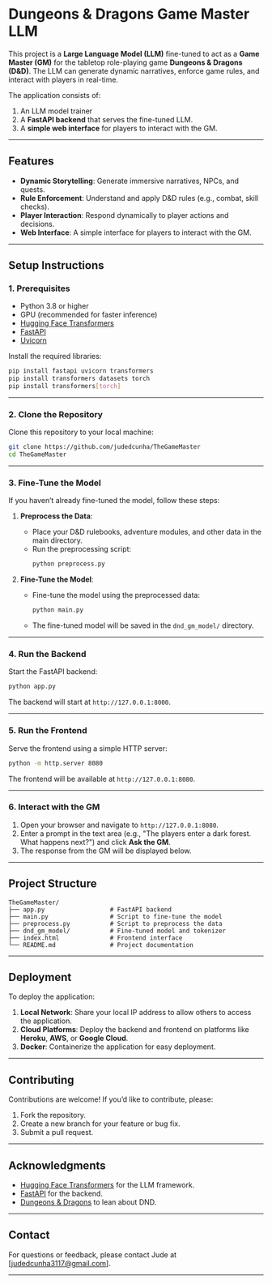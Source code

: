 
# **Dungeons & Dragons Game Master LLM**

This project is a **Large Language Model (LLM)** fine-tuned to act as a **Game Master (GM)** for the tabletop role-playing game **Dungeons & Dragons (D&D)**. The LLM can generate dynamic narratives, enforce game rules, and interact with players in real-time.

The application consists of:
1. An LLM model trainer 
2. A **FastAPI backend** that serves the fine-tuned LLM.
3. A **simple web interface** for players to interact with the GM.

---

## **Features**
- **Dynamic Storytelling**: Generate immersive narratives, NPCs, and quests.
- **Rule Enforcement**: Understand and apply D&D rules (e.g., combat, skill checks).
- **Player Interaction**: Respond dynamically to player actions and decisions.
- **Web Interface**: A simple interface for players to interact with the GM.

---

## **Setup Instructions**

### **1. Prerequisites**
- Python 3.8 or higher
- GPU (recommended for faster inference)
- [Hugging Face Transformers](https://huggingface.co/transformers/)
- [FastAPI](https://fastapi.tiangolo.com/)
- [Uvicorn](https://www.uvicorn.org/)

Install the required libraries:
```bash
pip install fastapi uvicorn transformers
pip install transformers datasets torch
pip install transformers[torch]
```

---

### **2. Clone the Repository**
Clone this repository to your local machine:
```bash
git clone https://github.com/judedcunha/TheGameMaster
cd TheGameMaster
```

---

### **3. Fine-Tune the Model**
If you haven’t already fine-tuned the model, follow these steps:

1. **Preprocess the Data**:
   - Place your D&D rulebooks, adventure modules, and other data in the main directory.
   - Run the preprocessing script:
     ```bash
     python preprocess.py
     ```

2. **Fine-Tune the Model**:
   - Fine-tune the model using the preprocessed data:
     ```bash
     python main.py
     ```
   - The fine-tuned model will be saved in the `dnd_gm_model/` directory.

---

### **4. Run the Backend**
Start the FastAPI backend:
```bash
python app.py
```

The backend will start at `http://127.0.0.1:8000`.

---

### **5. Run the Frontend**
Serve the frontend using a simple HTTP server:
```bash
python -m http.server 8080
```

The frontend will be available at `http://127.0.0.1:8080`.

---

### **6. Interact with the GM**
1. Open your browser and navigate to `http://127.0.0.1:8080`.
2. Enter a prompt in the text area (e.g., "The players enter a dark forest. What happens next?") and click **Ask the GM**.
3. The response from the GM will be displayed below.

---

## **Project Structure**
```
TheGameMaster/
├── app.py                  # FastAPI backend
├── main.py                 # Script to fine-tune the model
├── preprocess.py           # Script to preprocess the data
├── dnd_gm_model/           # Fine-tuned model and tokenizer
├── index.html              # Frontend interface
└── README.md               # Project documentation
```

---

## **Deployment**
To deploy the application:
1. **Local Network**: Share your local IP address to allow others to access the application.
2. **Cloud Platforms**: Deploy the backend and frontend on platforms like **Heroku**, **AWS**, or **Google Cloud**.
3. **Docker**: Containerize the application for easy deployment.

---

## **Contributing**
Contributions are welcome! If you’d like to contribute, please:
1. Fork the repository.
2. Create a new branch for your feature or bug fix.
3. Submit a pull request.

---


## **Acknowledgments**
- [Hugging Face Transformers](https://huggingface.co/transformers/) for the LLM framework.
- [FastAPI](https://fastapi.tiangolo.com/) for the backend.
- [Dungeons & Dragons](https://www.dndbeyond.com/) to lean about DND.

---

## **Contact**
For questions or feedback, please contact Jude at [judedcunha3117@gmail.com].

---

